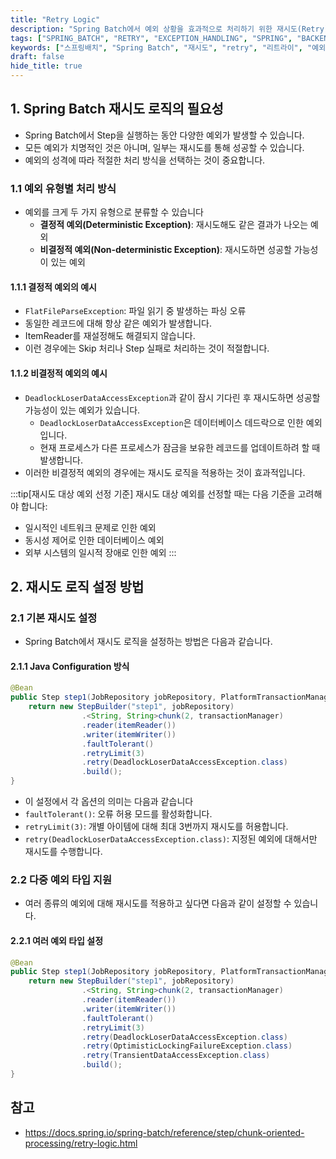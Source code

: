 ```yaml
---
title: "Retry Logic"
description: "Spring Batch에서 예외 상황을 효과적으로 처리하기 위한 재시도(Retry) 로직 설정 방법을 알아봅니다. StepConfig 실행 중 발생하는 일시적 예외를 처리하고 배치 처리의 안정성을 높이는 실용적인 가이드입니다."
tags: ["SPRING_BATCH", "RETRY", "EXCEPTION_HANDLING", "SPRING", "BACKEND", "JAVA"]
keywords: ["스프링배치", "Spring Batch", "재시도", "retry", "리트라이", "예외처리", "exception handling", "DeadlockLoserDataAccessException", "데드락", "deadlock", "배치처리", "batch processing", "스프링", "Spring", "자바", "Java", "백엔드"]
draft: false
hide_title: true
---
```


## 1. Spring Batch 재시도 로직의 필요성

- Spring Batch에서 Step을 실행하는 동안 다양한 예외가 발생할 수 있습니다.
- 모든 예외가 치명적인 것은 아니며, 일부는 재시도를 통해 성공할 수 있습니다.
- 예외의 성격에 따라 적절한 처리 방식을 선택하는 것이 중요합니다.

### 1.1 예외 유형별 처리 방식

- 예외를 크게 두 가지 유형으로 분류할 수 있습니다
  - **결정적 예외(Deterministic Exception)**: 재시도해도 같은 결과가 나오는 예외
  - **비결정적 예외(Non-deterministic Exception)**: 재시도하면 성공할 가능성이 있는 예외

#### 1.1.1 결정적 예외의 예시

- `FlatFileParseException`: 파일 읽기 중 발생하는 파싱 오류
- 동일한 레코드에 대해 항상 같은 예외가 발생합니다.
- ItemReader를 재설정해도 해결되지 않습니다.
- 이런 경우에는 Skip 처리나 Step 실패로 처리하는 것이 적절합니다.

#### 1.1.2 비결정적 예외의 예시

- `DeadlockLoserDataAccessException`과 같이  잠시 기다린 후 재시도하면 성공할 가능성이 있는 예외가 있습니다.
  - `DeadlockLoserDataAccessException`은 데이터베이스 데드락으로 인한 예외입니다.
  - 현재 프로세스가 다른 프로세스가 잠금을 보유한 레코드를 업데이트하려 할 때 발생합니다.
- 이러한 비결정적 예외의 경우에는 재시도 로직을 적용하는 것이 효과적입니다.

:::tip[재시도 대상 예외 선정 기준]
재시도 대상 예외를 선정할 때는 다음 기준을 고려해야 합니다:
- 일시적인 네트워크 문제로 인한 예외
- 동시성 제어로 인한 데이터베이스 예외
- 외부 시스템의 일시적 장애로 인한 예외
:::

## 2. 재시도 로직 설정 방법

### 2.1 기본 재시도 설정

- Spring Batch에서 재시도 로직을 설정하는 방법은 다음과 같습니다.

#### 2.1.1 Java Configuration 방식

```java
@Bean
public Step step1(JobRepository jobRepository, PlatformTransactionManager transactionManager) {
    return new StepBuilder("step1", jobRepository)
                .<String, String>chunk(2, transactionManager)
                .reader(itemReader())
                .writer(itemWriter())
                .faultTolerant()
                .retryLimit(3)
                .retry(DeadlockLoserDataAccessException.class)
                .build();
}
```

- 이 설정에서 각 옵션의 의미는 다음과 같습니다
- `faultTolerant()`: 오류 허용 모드를 활성화합니다.
- `retryLimit(3)`: 개별 아이템에 대해 최대 3번까지 재시도를 허용합니다.
- `retry(DeadlockLoserDataAccessException.class)`: 지정된 예외에 대해서만 재시도를 수행합니다.

### 2.2 다중 예외 타입 지원

- 여러 종류의 예외에 대해 재시도를 적용하고 싶다면 다음과 같이 설정할 수 있습니다.

#### 2.2.1 여러 예외 타입 설정

```java
@Bean
public Step step1(JobRepository jobRepository, PlatformTransactionManager transactionManager) {
    return new StepBuilder("step1", jobRepository)
                .<String, String>chunk(2, transactionManager)
                .reader(itemReader())
                .writer(itemWriter())
                .faultTolerant()
                .retryLimit(3)
                .retry(DeadlockLoserDataAccessException.class)
                .retry(OptimisticLockingFailureException.class)
                .retry(TransientDataAccessException.class)
                .build();
}
```

## 참고

- https://docs.spring.io/spring-batch/reference/step/chunk-oriented-processing/retry-logic.html